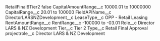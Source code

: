 <?xml version="1.0" encoding="UTF-8"?>
<CustomMetadata xmlns="http://soap.sforce.com/2006/04/metadata" xmlns:xsi="http://www.w3.org/2001/XMLSchema-instance" xmlns:xsd="http://www.w3.org/2001/XMLSchema">
    <label>RetailFinal6Tier2</label>
    <protected>false</protected>
    <values>
        <field>CapitalAmountRange__c</field>
        <value xsi:type="xsd:string">10000.01 to 10000000</value>
    </values>
    <values>
        <field>CapitalRange__c</field>
        <value xsi:type="xsd:string">20.01 to 100000</value>
    </values>
    <values>
        <field>FieldAPIName__c</field>
        <value xsi:type="xsd:string">DirectorLARSNZDevelopment__c</value>
    </values>
    <values>
        <field>LeaseType__c</field>
        <value xsi:type="xsd:string">OPP - Retail Leasing</value>
    </values>
    <values>
        <field>RentAmountRange__c</field>
        <value xsi:nil="true"/>
    </values>
    <values>
        <field>RentRange__c</field>
        <value xsi:type="xsd:string">-100000 to -03.01</value>
    </values>
    <values>
        <field>Role__c</field>
        <value xsi:type="xsd:string">Director LARS &amp; NZ Development</value>
    </values>
    <values>
        <field>Tier__c</field>
        <value xsi:type="xsd:string">Tier 2</value>
    </values>
    <values>
        <field>Type__c</field>
        <value xsi:type="xsd:string">Retail Final Approval</value>
    </values>
    <values>
        <field>projectrole__c</field>
        <value xsi:type="xsd:string">Director LARS &amp; NZ Development</value>
    </values>
</CustomMetadata>
